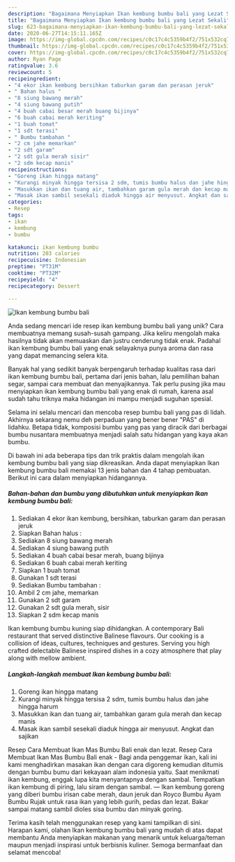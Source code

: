 ```yaml
---
description: "Bagaimana Menyiapkan Ikan kembung bumbu bali yang Lezat Sekali"
title: "Bagaimana Menyiapkan Ikan kembung bumbu bali yang Lezat Sekali"
slug: 623-bagaimana-menyiapkan-ikan-kembung-bumbu-bali-yang-lezat-sekali
date: 2020-06-27T14:15:11.165Z
image: https://img-global.cpcdn.com/recipes/c0c17c4c5359b4f2/751x532cq70/ikan-kembung-bumbu-bali-foto-resep-utama.jpg
thumbnail: https://img-global.cpcdn.com/recipes/c0c17c4c5359b4f2/751x532cq70/ikan-kembung-bumbu-bali-foto-resep-utama.jpg
cover: https://img-global.cpcdn.com/recipes/c0c17c4c5359b4f2/751x532cq70/ikan-kembung-bumbu-bali-foto-resep-utama.jpg
author: Ryan Page
ratingvalue: 3.6
reviewcount: 5
recipeingredient:
- "4 ekor ikan kembung bersihkan taburkan garam dan perasan jeruk"
- " Bahan halus "
- "8 siung bawang merah"
- "4 siung bawang putih"
- "4 buah cabai besar merah buang bijinya"
- "6 buah cabai merah keriting"
- "1 buah tomat"
- "1 sdt terasi"
- " Bumbu tambahan "
- "2 cm jahe memarkan"
- "2 sdt garam"
- "2 sdt gula merah sisir"
- "2 sdm kecap manis"
recipeinstructions:
- "Goreng ikan hingga matang"
- "Kurangi minyak hingga tersisa 2 sdm, tumis bumbu halus dan jahe hingga harum"
- "Masukkan ikan dan tuang air, tambahkan garam gula merah dan kecap manis"
- "Masak ikan sambil sesekali diaduk hingga air menyusut. Angkat dan sajikan"
categories:
- Resep
tags:
- ikan
- kembung
- bumbu

katakunci: ikan kembung bumbu 
nutrition: 203 calories
recipecuisine: Indonesian
preptime: "PT31M"
cooktime: "PT32M"
recipeyield: "4"
recipecategory: Dessert

---
```



![Ikan kembung bumbu bali](https://img-global.cpcdn.com/recipes/c0c17c4c5359b4f2/751x532cq70/ikan-kembung-bumbu-bali-foto-resep-utama.jpg)

Anda sedang mencari ide resep ikan kembung bumbu bali yang unik? Cara membuatnya memang susah-susah gampang. Jika keliru mengolah maka hasilnya tidak akan memuaskan dan justru cenderung tidak enak. Padahal ikan kembung bumbu bali yang enak selayaknya punya aroma dan rasa yang dapat memancing selera kita.

Banyak hal yang sedikit banyak berpengaruh terhadap kualitas rasa dari ikan kembung bumbu bali, pertama dari jenis bahan, lalu pemilihan bahan segar, sampai cara membuat dan menyajikannya. Tak perlu pusing jika mau menyiapkan ikan kembung bumbu bali yang enak di rumah, karena asal sudah tahu triknya maka hidangan ini mampu menjadi suguhan spesial.

Selama ini selalu mencari dan mencoba resep bumbu bali yang pas di lidah. Akhirnya sekarang nemu deh perpaduan yang bener bener &#34;PAS&#34; di lidahku. Betapa tidak, komposisi bumbu yang pas yang diracik dari berbagai bumbu nusantara membuatnya menjadi salah satu hidangan yang kaya akan bumbu.


Di bawah ini ada beberapa tips dan trik praktis dalam mengolah ikan kembung bumbu bali yang siap dikreasikan. Anda dapat menyiapkan Ikan kembung bumbu bali memakai 13 jenis bahan dan 4 tahap pembuatan. Berikut ini cara dalam menyiapkan hidangannya.

<!--inarticleads1-->

##### Bahan-bahan dan bumbu yang dibutuhkan untuk menyiapkan Ikan kembung bumbu bali:

1. Sediakan 4 ekor ikan kembung, bersihkan, taburkan garam dan perasan jeruk
1. Siapkan  Bahan halus :
1. Sediakan 8 siung bawang merah
1. Sediakan 4 siung bawang putih
1. Sediakan 4 buah cabai besar merah, buang bijinya
1. Sediakan 6 buah cabai merah keriting
1. Siapkan 1 buah tomat
1. Gunakan 1 sdt terasi
1. Sediakan  Bumbu tambahan :
1. Ambil 2 cm jahe, memarkan
1. Gunakan 2 sdt garam
1. Gunakan 2 sdt gula merah, sisir
1. Siapkan 2 sdm kecap manis


Ikan kembung bumbu kuning siap dihidangkan. A contemporary Bali restaurant that served distinctive Balinese flavours. Our cooking is a collision of ideas, cultures, techniques and gestures. Serving you high crafted delectable Balinese inspired dishes in a cozy atmosphere that play along with mellow ambient. 

<!--inarticleads2-->

##### Langkah-langkah membuat Ikan kembung bumbu bali:

1. Goreng ikan hingga matang
1. Kurangi minyak hingga tersisa 2 sdm, tumis bumbu halus dan jahe hingga harum
1. Masukkan ikan dan tuang air, tambahkan garam gula merah dan kecap manis
1. Masak ikan sambil sesekali diaduk hingga air menyusut. Angkat dan sajikan


Resep Cara Membuat Ikan Mas Bumbu Bali enak dan lezat. Resep Cara Membuat Ikan Mas Bumbu Bali enak - Bagi anda penggemar ikan, kali ini kami menghadirkan masakan ikan dengan cara digoreng kemudian ditumis dengan bumbu bumu dari kekayaan alam indonesia yaitu. Saat menikmati ikan kembung, enggak lupa kita menyantapnya dengan sambal. Tempatkan ikan kembung di piring, lalu siram dengan sambal. — Ikan kembung goreng yang diberi bumbu irisan cabe merah, daun jeruk dan Royco Bumbu Ayam Bumbu Rujak untuk rasa ikan yang lebih gurih, pedas dan lezat. Bakar sampai matang sambil dioles sisa bumbu dan minyak goring. 

Terima kasih telah menggunakan resep yang kami tampilkan di sini. Harapan kami, olahan Ikan kembung bumbu bali yang mudah di atas dapat membantu Anda menyiapkan makanan yang menarik untuk keluarga/teman maupun menjadi inspirasi untuk berbisnis kuliner. Semoga bermanfaat dan selamat mencoba!
